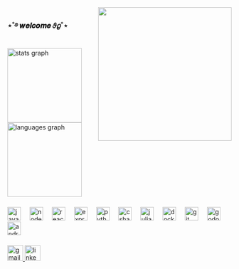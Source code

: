 <img align="right" height="300" src="https://media.tenor.com/v5lxzTqe79AAAAAM/outer-wilds.gif" />

<h3> ⋆˚࿔ 𝒘𝒆𝒍𝒄𝒐𝒎𝒆 𝜗𝜚˚⋆ </h3>

###

<div align="left">
  <img src="https://github-readme-stats.vercel.app/api?username=zhucssz&hide_title=false&hide_rank=true&show_icons=true&include_all_commits=true&count_private=false&disable_animations=false&theme=dark&locale=en&hide_border=false&custom_title=GitHub%20Stats" height="167" alt="stats graph" />
  <img src="https://github-readme-stats.vercel.app/api/top-langs?username=zhucssz&locale=en&hide_title=false&layout=compact&card_width=320&langs_count=6&theme=dark&hide_border=false" height="167" alt="languages graph" />
</div>

###

<div align="left">
  <img src="https://cdn.jsdelivr.net/gh/devicons/devicon/icons/java/java-original.svg" height="30" alt="java logo" />
  <img width="12" />
  <img src="https://cdn.jsdelivr.net/gh/devicons/devicon/icons/nodejs/nodejs-original.svg" height="30" alt="nodejs logo" />
  <img width="12" />
  <img src="https://cdn.jsdelivr.net/gh/devicons/devicon/icons/react/react-original.svg" height="30" alt="react logo" />
  <img width="12" />
  <img src="https://cdn.jsdelivr.net/gh/devicons/devicon/icons/express/express-original.svg" height="30" alt="express logo" />
  <img width="12" />
  <img src="https://cdn.jsdelivr.net/gh/devicons/devicon/icons/python/python-original.svg" height="30" alt="python logo" />
  <img width="12" />
  <img src="https://cdn.jsdelivr.net/gh/devicons/devicon/icons/csharp/csharp-original.svg" height="30" alt="csharp logo" />
  <img width="12" />
  <img src="https://cdn.jsdelivr.net/gh/devicons/devicon/icons/julia/julia-original.svg" height="30" alt="julia logo" />
  <img width="12" />
  <img src="https://cdn.jsdelivr.net/gh/devicons/devicon/icons/docker/docker-original.svg" height="30" alt="docker logo" />
  <img width="12" />
  <img src="https://cdn.jsdelivr.net/gh/devicons/devicon/icons/git/git-original.svg" height="30" alt="git logo" />
  <img width="12" />
  <img src="https://cdn.jsdelivr.net/gh/devicons/devicon/icons/godot/godot-original.svg" height="30" alt="godot logo" />
  <img width="12" />
  <img src="https://cdn.jsdelivr.net/gh/devicons/devicon/icons/android/android-original.svg" height="30" alt="android logo" />
</div>

###

<div align="left">
  <a href="https://placehold.co/0x0" target="_blank">
    <img src="https://img.shields.io/static/v1?message=Gmail&logo=gmail&label=&color=D14836&logoColor=white&labelColor=&style=for-the-badge" height="35" alt="gmail logo" />
  </a>
  <a href="https://placehold.co/0x0" target="_blank">
    <img src="https://img.shields.io/static/v1?message=LinkedIn&logo=linkedin&label=&color=0077B5&logoColor=white&labelColor=&style=for-the-badge" height="35" alt="linkedin logo" />
  </a>
</div>

###
